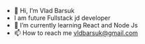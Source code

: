 - 👋 Hi, I’m Vlad Barsuk
- I am future Fullstack jd developer
- 🌱 I’m currently learning React and Node Js
- 📫 How to reach me vldbarsuk@gmail.com

